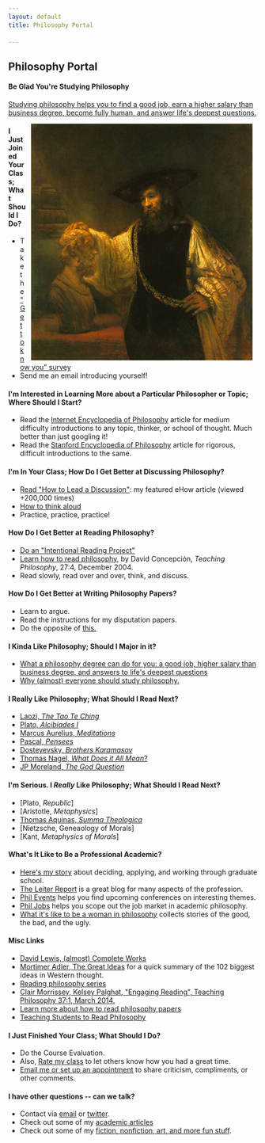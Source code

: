 ```yaml
---
layout: default
title: Philosophy Portal

--- 
```


## Philosophy Portal ##

#### Be Glad You're Studying Philosophy
[Studying philosophy helps you to find a good job, earn a higher salary than business degree, become fully human, and answer life's deepest questions.](/fun/philosophy-major) 

<img src="/img/aristotle50.bmp" alt="Rembrandt bust of homer" align="right" hspace="10" height="50%">

#### I Just Joined Your Class; What Should I Do? ####
* Take the ["Get to know you" survey](https://docs.google.com/forms/d/17A6-27pW2lrI4S6rEpV8GIh_OycvQHCc01fkyuoxPYw/viewform?usp=send_form)
* Send me an email introducing yourself!

#### I'm Interested in Learning More about a Particular Philosopher or Topic; Where Should I Start? ####
* Read the [Internet Encyclopedia of Philosophy](http://www.iep.utm.edu/) article for medium difficulty introductions to any topic, thinker, or school of thought. Much better than just googling it!
* Read the [Stanford Encyclopedia of Philosophy](http://plato.stanford.edu/) article for rigorous, difficult introductions to the same. 

#### I'm In Your Class; How Do I Get Better at Discussing Philosophy? ####
* [Read "How to Lead a Discussion"](http://www.wikihow.com/Lead-a-Discussion): my featured eHow article (viewed +200,000 times)
* [How to think aloud](http://www.elon.edu/docs/e-web/academics/teaching/tlconference/Making%20Thinking%20Manifest%20Through%20Think%20Alouds.pdf)
* Practice, practice, practice!   

#### How Do I Get Better at Reading Philosophy? 
* [Do an "Intentional Reading Project"](http://www.readingintentionally.com/p/building-your-list.html)
* [Learn how to read philosophy](http://writing.dawsoncollege.qc.ca/wp-content/uploads/2011/09/Reading-Philosophy-Concepcion-2004.pdf), by David Concepción, *Teaching Philosophy*, 27:4, December 2004.
* Read slowly, read over and over, think, and discuss.

#### How Do I Get Better at Writing Philosophy Papers? ####
* Learn to argue.
* Read the instructions for my disputation papers. 
* Do the opposite of [this.](http://www.rinkworks.com/persuasive/)


#### I Kinda Like Philosophy; Should I Major in it? ####
* [What a philosophy degree can do for you: a good job, higher salary than business degree, and answers to life's deepest questions](/fun/philosophy-major)
* [Why (almost) everyone should study philosophy.](http://www.whystudyphilosophy.com)

#### I Really Like Philosophy; What Should I Read Next?  ####
* [Laozi, *The Tao Te Ching*](http://www.sacred-texts.com/tao/taote.htm)
* [Plato, *Alcibiades I*](http://www.perseus.tufts.edu/hopper/text?doc=Perseus:text:1999.01.0168)
* [Marcus Aurelius, *Meditations*](http://classics.mit.edu/Antoninus/meditations.1.one.html)
* [Pascal, *Pensees*](http://www.ccel.org/ccel/pascal/pensees.ii.html)
* [Dosteyevsky, *Brothers Karamasov*](http://www.gutenberg.org/files/28054/28054-h/28054-h.html)
* [Thomas Nagel, *What Does it All Mean*?](http://sjmse-library.sch.ng/E-Books%20Phil/WHAT%20DOES%20IT%20ALL%20MEAN_.pdf)
* [JP Moreland, *The God Question*](https://books.google.com/books?id=o7dGOrvdojUC&pg=PA4&lpg=PA4&dq=the+god+question+moreland&source=bl&ots=wraAQEf13U&sig=U3Ci1yLS92sc7YoM1gCWIgNVKTA&hl=en&sa=X&ved=0ahUKEwj-k_X1jP_JAhVGy2MKHU6bBiMQ6AEISzAG#v=onepage&q=the%20god%20question%20moreland&f=false)


#### I'm Serious. I *Really* Like Philosophy; What Should I Read Next? ####
* [Plato, *Republic*]
* [Aristotle, *Metaphysics*]
* [Thomas Aquinas, *Summa Theologica*](http://www.newadvent.org/summa/)
* [Nietzsche, Geneaology of Morals]
* [Kant, *Metaphysics of Morals*]


#### What's It Like to Be a Professional Academic? ####
* [Here's my story](/fun/phd-how-to) about deciding, applying, and working through graduate school.
* [The Leiter Report](http://www.leiterreport.com) is a great blog for many aspects of the profession.
* [Phil Events](http://philevents.org/) helps you find upcoming conferences on interesting themes.
* [Phil Jobs](http://philjobs.org/) helps you scope out the job market in academic philosophy.
* [What it's like to be a woman in philosophy](https://beingawomaninphilosophy.wordpress.com/) collects stories of the good, the bad, and the ugly. 



#### Misc Links
* [David Lewis, (almost) Complete Works](http://www.andrewmbailey.com/dkl/)
* [Mortimer Adler, The Great Ideas](http://www.thegreatideas.org/greatideas1.html) for a quick summary of the 102 biggest ideas in Western thought. 
* [Reading philosophy series](http://www.wiley.com/WileyCDA/Section/id-404050.html)
* [Clair Morrissey, Kelsey Palghat, "Engaging Reading", Teaching Philosophy 37:1, March 2014.](http://works.bepress.com/clair_morrissey/4/)
* [Learn more about how to read philosophy papers](https://sites.google.com/a/wellesley.edu/pinkguidetophilosophy/how-to-read)
* [Teaching Students to Read Philosophy](http://www.pdcnet.org/collection/show?id=teachphil_2004_0027_0004_0351_0368&file_type=pdf)

#### I Just Finished Your Class; What Should I Do? ####
- Do the Course Evaluation.
- Also, [Rate my class](http://www.ratemyprofessors.com/ShowRatingsjsp?tid=1822771) to let others know how you had a great time.
- [Email me or set up an appointment](emailto:keith.buhler@uky.edu) to share criticism, compliments, or other comments.


#### I have other questions -- can we talk? ####
- Contact via [email](keith.buhler@uky.edu) or [twitter](https://twitter.com/Keith_Buhler). 
- Check out some of my [academic articles](https://uky.academia.edu/KeithBuhler)
- Check out some of my [fiction, nonfiction, art, and more fun stuff](/fun/).




